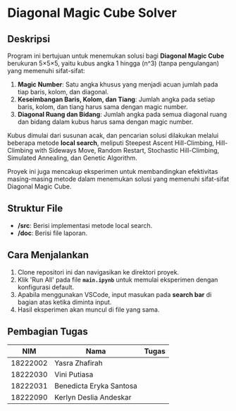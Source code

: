# Diagonal Magic Cube Solver
## Deskripsi 

Program ini bertujuan untuk menemukan solusi bagi **Diagonal Magic Cube** berukuran 5×5×5, yaitu kubus angka 1 hingga \(n^3\) (tanpa pengulangan) yang memenuhi sifat-sifat:

1. **Magic Number**: Satu angka khusus yang menjadi acuan jumlah pada tiap baris, kolom, dan diagonal.
2. **Keseimbangan Baris, Kolom, dan Tiang**: Jumlah angka pada setiap baris, kolom, dan tiang harus sama dengan magic number.
3. **Diagonal Ruang dan Bidang**: Jumlah angka pada semua diagonal ruang dan bidang dalam kubus harus sama dengan magic number.

Kubus dimulai dari susunan acak, dan pencarian solusi dilakukan melalui beberapa metode **local search**, meliputi Steepest Ascent Hill-Climbing, Hill-Climbing with Sideways Move, Random Restart, Stochastic Hill-Climbing, Simulated Annealing, dan Genetic Algorithm.

Proyek ini juga mencakup eksperimen untuk membandingkan efektivitas masing-masing metode dalam menemukan solusi yang memenuhi sifat-sifat Diagonal Magic Cube.

## Struktur File

- **/src**: Berisi implementasi metode local search.
- **/doc**: Berisi file laporan.

## Cara Menjalankan

1. Clone repositori ini dan navigasikan ke direktori proyek.
2. Klik 'Run All' pada file **`main.ipynb`** untuk memulai eksperimen dengan konfigurasi default.
3. Apabila menggunakan VSCode, input masukan pada **search bar** di bagian atas ketika diminta input.
4. Hasil eksperimen akan muncul di file yang sama.

## Pembagian Tugas

| NIM      | Nama                                        | Tugas   |
|-------------------|----------------------------------------------|--------------------------|
| 18222002       | Yasra Zhafirah       |
| 18222030       | Vini Putiasa |        |
| 18222031       | Benedicta Eryka Santosa |        |
| 18222090       | Kerlyn Deslia Andeskar |       |
